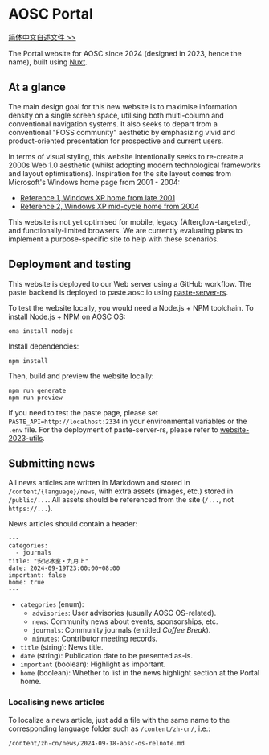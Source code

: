 AOSC Portal
===

[简体中文自述文件 >>](/README.zh-cn.md)

The Portal website for AOSC since 2024 (designed in 2023, hence the name),
built using [Nuxt](https://nuxt.com/).

At a glance
---

The main design goal for this new website is to maximise information density
on a single screen space, utilising both multi-column and conventional
navigation systems. It also seeks to depart from a conventional "FOSS
community" aesthetic by emphasizing vivid and product-oriented presentation
for prospective and current users.

In terms of visual styling, this website intentionally seeks to re-create a
2000s Web 1.0 aesthetic (whilst adopting modern technological frameworks and
layout optimisations). Inspiration for the site layout comes from Microsoft's
Windows home page from 2001 - 2004:

- [Reference 1, Windows XP home from late 2001](https://web.archive.org/web/20011211230629/http://microsoft.com/windowsxp/default.asp)
- [Reference 2, Windows XP mid-cycle home from 2004](https://web.archive.org/web/20040204080626/http://www.microsoft.com/china/windows/default.mspx)

This website is not yet optimised for mobile, legacy (Afterglow-targeted),
and functionally-limited browsers. We are currently evaluating plans to
implement a purpose-specific site to help with these scenarios.

Deployment and testing
---

This website is deployed to our Web server using a GitHub workflow. The paste
backend is deployed to paste.aosc.io using [paste-server-rs](https://github.com/AOSC-Dev/website-2023-utils/tree/master/paste-server-rs).

To test the website locally, you would need a Node.js + NPM toolchain. To
install Node.js + NPM on AOSC OS:

```
oma install nodejs
```

Install dependencies:
```
npm install
```

Then, build and preview the website locally:

```
npm run generate
npm run preview
```

If you need to test the paste page, please set `PASTE_API=http://localhost:2334`
in your environmental variables or the `.env` file. For the deployment of
paste-server-rs, please refer to [website-2023-utils](https://github.com/AOSC-Dev/website-2023-utils).

Submitting news
---

All news articles are written in Markdown and stored in `/content/{language}/news`, with
extra assets (images, etc.) stored in `/public/...`. All assets should be
referenced from the site (`/...`, not `https://...`).

News articles should contain a header:

```
---
categories:
  - journals
title: "安记冰室・九月上"
date: 2024-09-19T23:00:00+08:00
important: false
home: true
---
```

- `categories` (enum):
    - `advisories`: User advisories (usually AOSC OS-related).
    - `news`: Community news about events, sponsorships, etc.
    - `journals`: Community journals (entitled *Coffee Break*).
    - `minutes`: Contributor meeting records.
- `title` (string): News title.
- `date` (string): Publication date to be presented as-is.
- `important` (boolean): Highlight as important.
- `home` (boolean): Whether to list in the news highlight section at the Portal home.

### Localising news articles

To localize a news article, just add a file with the same name to the
corresponding language folder such as `/content/zh-cn/`, i.e.:

```
/content/zh-cn/news/2024-09-18-aosc-os-relnote.md
```
